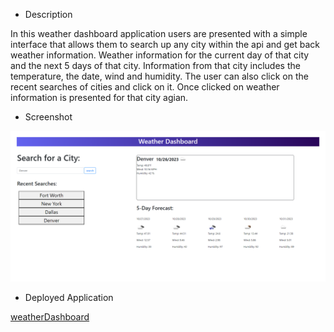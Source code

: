 * Description

In this weather dashboard application users are presented with a simple interface that allows them to search up any city within the api and get back weather information. Weather information for the current day of that city and the next 5 days of that city. Information from that city includes the temperature, the date, wind and humidity. The user can also click on the recent searches of cities and click on it. Once clicked on weather information is presented for that city agian.

* Screenshot

![Screenshot](./Develop/Assets/images/weatherDashboardScreenshot.png)

* Deployed Application

[weatherDashboard]()

